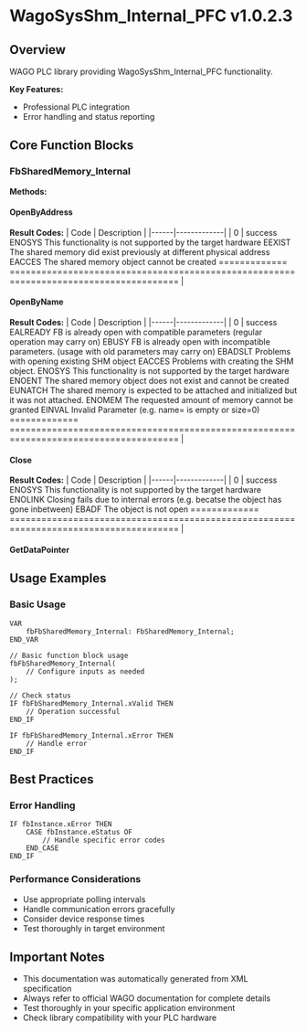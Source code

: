 # WagoSysShm_Internal_PFC v1.0.2.3

## Overview
WAGO PLC library providing WagoSysShm_Internal_PFC functionality.

**Key Features:**
- Professional PLC integration
- Error handling and status reporting

## Core Function Blocks

### FbSharedMemory_Internal
**Methods:**

#### OpenByAddress
**Result Codes:**
| Code | Description |
|------|-------------|
| 0 | success ENOSYS This functionality is not supported by the target hardware EEXIST The shared memory did exist previously at different physical address EACCES The shared memory object cannot be created ============= ====================================================================================== |

#### OpenByName
**Result Codes:**
| Code | Description |
|------|-------------|
| 0 | success EALREADY FB is already open with compatible parameters (regular operation may carry on) EBUSY FB is already open with incompatible parameters. (usage with old parameters may carry on) EBADSLT Problems with opening existing SHM object EACCES Problems with creating the SHM object. ENOSYS This functionality is not supported by the target hardware ENOENT The shared memory object does not exist and cannot be created EUNATCH The shared memory is expected to be attached and initialized but it was not attached. ENOMEM The requested amount of memory cannot be granted EINVAL Invalid Parameter (e.g. name= is empty or size=0) ============= ====================================================================================== |

#### Close
**Result Codes:**
| Code | Description |
|------|-------------|
| 0 | success ENOSYS This functionality is not supported by the target hardware ENOLINK Closing fails due to internal errors (e.g. becatse the object has gone inbetween) EBADF The object is not open ============= ====================================================================================== |

#### GetDataPointer
## Usage Examples

### Basic Usage
```iec
VAR
    fbFbSharedMemory_Internal: FbSharedMemory_Internal;
END_VAR

// Basic function block usage
fbFbSharedMemory_Internal(
    // Configure inputs as needed
);

// Check status
IF fbFbSharedMemory_Internal.xValid THEN
    // Operation successful
END_IF

IF fbFbSharedMemory_Internal.xError THEN
    // Handle error
END_IF
```

## Best Practices

### Error Handling
```iec
IF fbInstance.xError THEN
    CASE fbInstance.eStatus OF
        // Handle specific error codes
    END_CASE
END_IF
```

### Performance Considerations
- Use appropriate polling intervals
- Handle communication errors gracefully
- Consider device response times
- Test thoroughly in target environment

## Important Notes

- This documentation was automatically generated from XML specification
- Always refer to official WAGO documentation for complete details
- Test thoroughly in your specific application environment
- Check library compatibility with your PLC hardware

